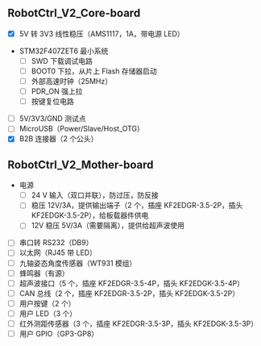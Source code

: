 ## RobotCtrl_V2_Core-board

- [x] 5V 转 3V3 线性稳压（AMS1117，1A，带电源 LED）
- STM32F407ZET6 最小系统
  - [ ] SWD 下载调试电路
  - [ ] BOOT0 下拉，从片上 Flash 存储器启动
  - [ ] 外部高速时钟（25MHz）
  - [ ] PDR_ON 强上拉
  - [ ] 按键复位电路
- [ ] 5V/3V3/GND 测试点
- [ ] MicroUSB（Power/Slave/Host_OTG）
- [x] B2B 连接器（2 个公头）

## RobotCtrl_V2_Mother-board

- 电源
  - [ ] 24 V 输入（双口并联），防过压，防反接
  - [ ] 稳压 12V/3A，提供输出端子（2 个，插座 KF2EDGR-3.5-2P，插头 KF2EDGK-3.5-2P），给板载器件供电
  - [ ] 12V 稳压 5V/3A（需要隔离），提供给超声波使用
- [ ] 串口转 RS232（DB9）
- [ ] 以太网（RJ45 带 LED）
- [ ] 九轴姿态角度传感器（WT931 模组）
- [ ] 蜂鸣器（有源）
- [ ] 超声波接口（5 个，插座 KF2EDGR-3.5-4P，插头 KF2EDGK-3.5-4P）
- [ ] CAN 总线（2 个，插座 KF2EDGR-3.5-2P，插头 KF2EDGK-3.5-2P）
- [ ] 用户按键（2 个）
- [ ] 用户 LED（3 个）
- [ ] 红外测距传感器（3 个，插座 KF2EDGR-3.5-3P，插头 KF2EDGK-3.5-3P）
- [ ] 用户 GPIO（GP3-GP8）
